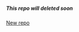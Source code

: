 ##### This repo will deleted soon
[New repo](https://github.com/Team-ThinkCord/discord-kommando.js)
